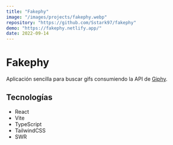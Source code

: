 ```yaml
---
title: "Fakephy"
image: "/images/projects/fakephy.webp"
repository: "https://github.com/Sstark97/fakephy"
demo: "https://fakephy.netlify.app/"
date: 2022-09-14
---
```


# Fakephy
Aplicación sencilla para buscar gifs consumiendo la API de [Giphy](https://giphy.com/).

## Tecnologías
- React
- Vite
- TypeScript
- TailwindCSS
- SWR